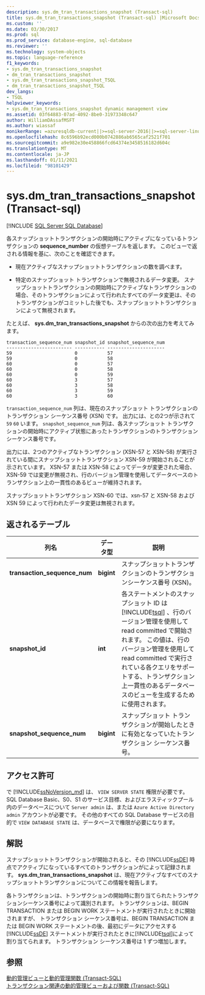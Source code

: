 ```yaml
---
description: sys.dm_tran_transactions_snapshot (Transact-sql)
title: sys.dm_tran_transactions_snapshot (Transact-sql) |Microsoft Docs
ms.custom: ''
ms.date: 03/30/2017
ms.prod: sql
ms.prod_service: database-engine, sql-database
ms.reviewer: ''
ms.technology: system-objects
ms.topic: language-reference
f1_keywords:
- sys.dm_tran_transactions_snapshot
- dm_tran_transactions_snapshot
- sys.dm_tran_transactions_snapshot_TSQL
- dm_tran_transactions_snapshot_TSQL
dev_langs:
- TSQL
helpviewer_keywords:
- sys.dm_tran_transactions_snapshot dynamic management view
ms.assetid: 03f64883-07ad-4092-8be0-31973348c647
author: WilliamDAssafMSFT
ms.author: wiassaf
monikerRange: =azuresqldb-current||>=sql-server-2016||>=sql-server-linux-2017||=azuresqldb-mi-current
ms.openlocfilehash: 8c6596b92ecd000b0742886ab6565caf2521f701
ms.sourcegitcommit: a9e982e30e458866fcd64374e3458516182d604c
ms.translationtype: MT
ms.contentlocale: ja-JP
ms.lasthandoff: 01/11/2021
ms.locfileid: "98101429"
---
```

# <a name="sysdm_tran_transactions_snapshot-transact-sql"></a>sys.dm_tran_transactions_snapshot (Transact-sql)
[!INCLUDE [SQL Server SQL Database](../../includes/applies-to-version/sql-asdb.md)]

  各スナップショットトランザクションの開始時にアクティブになっているトランザクションの **sequence_number** の仮想テーブルを返します。 このビューで返される情報を基に、次のことを確認できます。  
  
-   現在アクティブなスナップショットトランザクションの数を調べます。  
  
-   特定のスナップショット トランザクションで無視されるデータ変更。 スナップショットトランザクションの開始時にアクティブなトランザクションの場合、そのトランザクションによって行われたすべてのデータ変更は、そのトランザクションがコミットした後でも、スナップショットトランザクションによって無視されます。  
  
 たとえば、 **sys.dm_tran_transactions_snapshot** からの次の出力を考えてみます。  
  
```  
transaction_sequence_num snapshot_id snapshot_sequence_num  
------------------------ ----------- ---------------------  
59                       0           57  
59                       0           58  
60                       0           57  
60                       0           58  
60                       0           59  
60                       3           57  
60                       3           58  
60                       3           59  
60                       3           60  
```  
  
 `transaction_sequence_num` 列は、現在のスナップショット トランザクションのトランザクション シーケンス番号 (XSN) です。 出力には、との2つが示されて `59` `60` います。 `snapshot_sequence_num` 列は、各スナップショット トランザクションの開始時にアクティブ状態にあったトランザクションのトランザクション シーケンス番号です。  
  
 出力には、2つのアクティブなトランザクション (XSN-57 と XSN-58) が実行されている間にスナップショットトランザクション XSN-59 が開始されることが示されています。 XSN-57 または XSN-58 によってデータが変更された場合、XSN-59 では変更が無視され、行のバージョン管理を使用してデータベースのトランザクション上の一貫性のあるビューが維持されます。  
  
 スナップショットトランザクション XSN-60 では、xsn-57 と XSN-58 および XSN 59 によって行われたデータ変更は無視されます。  
  
## <a name="table-returned"></a>返されるテーブル  
  
|列名|データ型|説明|  
|-----------------|---------------|-----------------|  
|**transaction_sequence_num**|**bigint**|スナップショットトランザクションのトランザクションシーケンス番号 (XSN)。|  
|**snapshot_id**|**int**|各ステートメントのスナップショット ID は [!INCLUDE[tsql](../../includes/tsql-md.md)] 、行のバージョン管理を使用して read committed で開始されます。 この値は、行のバージョン管理を使用して read committed で実行されている各クエリをサポートする、トランザクション上一貫性のあるデータベースのビューを生成するために使用されます。|  
|**snapshot_sequence_num**|**bigint**|スナップショット トランザクションが開始したときに有効となっていたトランザクション シーケンス番号。|  
  
## <a name="permissions"></a>アクセス許可

で [!INCLUDE[ssNoVersion_md](../../includes/ssnoversion-md.md)] は、 `VIEW SERVER STATE` 権限が必要です。   
SQL Database Basic、S0、S1 のサービス目標、およびエラスティックプール内のデータベースについて `Server admin` は、または `Azure Active Directory admin` アカウントが必要です。 その他のすべての SQL Database サービスの目的で `VIEW DATABASE STATE` は、データベースで権限が必要になります。   
  
## <a name="remarks"></a>解説  
 スナップショットトランザクションが開始されると、その [!INCLUDE[ssDE](../../includes/ssde-md.md)] 時点でアクティブになっているすべてのトランザクションがによって記録されます。 **sys.dm_tran_transactions_snapshot** は、現在アクティブなすべてのスナップショットトランザクションについてこの情報を報告します。  
  
 各トランザクションは、トランザクションの開始時に割り当てられたトランザクションシーケンス番号によって識別されます。 トランザクションは、BEGIN TRANSACTION または BEGIN WORK ステートメントが実行されたときに開始されますが、 トランザクション シーケンス番号は、BEGIN TRANSACTION または BEGIN WORK ステートメントの後、最初にデータにアクセスする [!INCLUDE[ssDE](../../includes/ssde-md.md)] ステートメントが実行されたときに[!INCLUDE[tsql](../../includes/tsql-md.md)]によって割り当てられます。 トランザクション シーケンス番号は 1 ずつ増加します。  
  
## <a name="see-also"></a>参照  
 [動的管理ビューと動的管理関数 &#40;Transact-SQL&#41;](~/relational-databases/system-dynamic-management-views/system-dynamic-management-views.md)   
 [トランザクション関連の動的管理ビューおよび関数 &#40;Transact-SQL&#41;](../../relational-databases/system-dynamic-management-views/transaction-related-dynamic-management-views-and-functions-transact-sql.md)  
  
  

